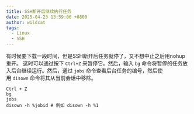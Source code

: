 ```yaml
---
title: SSH断开后继续执行任务
date: 2025-04-23 13:59:06 +0800
author: wildcat
tags:
  - Linux
  - SSH
---
```

有时候要下载一段时间，但是SSH断开后任务就停了，又不想中止之后用nohup重开。
这时可以通过按下 `Ctrl+Z` 来暂停它。然后，输入 `bg` 命令将暂停的任务放入后台继续运行。然后，通过 `jobs` 命令查看后台任务的编号，然后使用 `disown` 命令将其从当前会话中移除。

```
Ctrl + Z 
bg
jobs 
disown -h %jobid # 例如 disown -h %1
```

